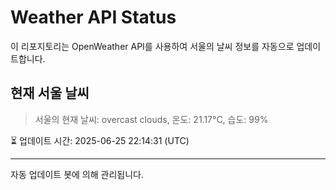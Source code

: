 
# Weather API Status

이 리포지토리는 OpenWeather API를 사용하여 서울의 날씨 정보를 자동으로 업데이트합니다.

## 현재 서울 날씨
> 서울의 현재 날씨: overcast clouds, 온도: 21.17°C, 습도: 99%

⏳ 업데이트 시간: 2025-06-25 22:14:31 (UTC)

---
자동 업데이트 봇에 의해 관리됩니다.
